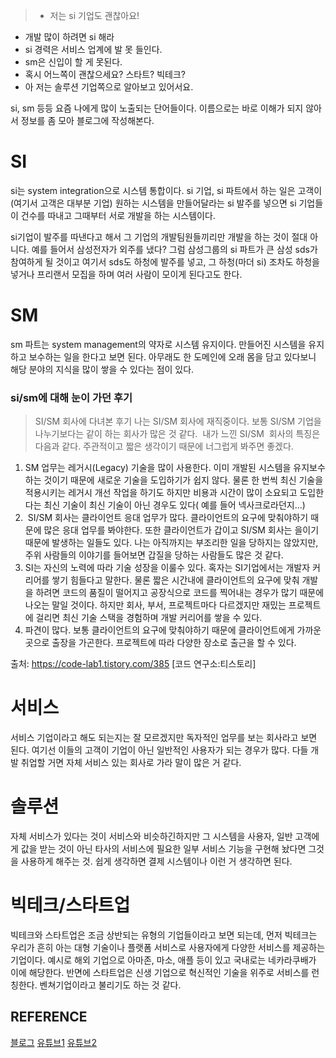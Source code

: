 <blockquote>
<ul>
<li>저는 si 기업도 괜찮아요!</li>
</ul>
</blockquote>
<ul>
<li>개발 많이 하려면 si 해라</li>
<li>si 경력은 서비스 업계에 발 못 들인다.</li>
<li>sm은 신입이 할 게 못된다.</li>
<li>혹시 어느쪽이 괜찮으세요? 스타트? 빅테크?</li>
<li>아 저는 솔루션 기업쪽으로 알아보고 있어서요.</li>
</ul>
<p>si, sm 등등 요즘 나에게 많이 노출되는 단어들이다. 이름으로는 바로 이해가 되지 않아서 정보를 좀 모아 블로그에 작성해본다.</p>
<h1 id="si">SI</h1>
<p>si는 system integration으로 시스템 통합이다. si 기업, si 파트에서 하는 일은 고객이(여기서 고객은 대부분 기업) 원하는 시스템을 만들어달라는 si 발주를 넣으면 si 기업들이 건수를 따내고 그때부터 서로 개발을 하는 시스템이다. </p>
<p>si기업이 발주를 따낸다고 해서 그 기업의 개발팀원들끼리만 개발을 하는 것이 절대 아니다. 예를 들어서 삼성전자가 외주를 냈다? 그럼 삼성그룹의 si 파트가 큰 삼성 sds가 참여하게 될 것이고 여기서 sds도 하청에 발주를 넣고, 그 하청(마더 si) 조차도 하청을 넣거나 프리랜서 모집을 하며 여러 사람이 모이게 된다고도 한다.</p>
<h1 id="sm">SM</h1>
<p>sm 파트는 system management의 약자로 시스템 유지이다. 만들어진 시스템을 유지하고 보수하는 일을 한다고 보면 된다. 아무래도 한 도메인에 오래 몸을 담고 있다보니 해당 분야의 지식을 많이 쌓을 수 있다는 점이 있다.</p>
<h3 id="sism에-대해-눈이-가던-후기">si/sm에 대해 눈이 가던 후기</h3>
<blockquote>
<p>SI/SM 회사에 다녀본 후기
나는 SI/SM 회사에 재직중이다. 보통 SI/SM 기업을 나누기보다는 같이 하는 회사가 많은 것 같다. 
내가 느낀 SI/SM  회사의 특징은 다음과 같다. 주관적이고 짧은 생각이기 때문에 너그럽게 봐주면 좋겠다.</p>
</blockquote>
<ol>
<li>SM 업무는 레거시(Legacy) 기술을 많이 사용한다. 이미 개발된 시스템을 유지보수하는 것이기 때문에 새로운 기술을 도입하기가 쉽지 않다. 물론 한 번씩 최신 기술을 적용시키는 레거시 개선 작업을 하기도 하지만 비용과 시간이 많이 소요되고 도입한다는 최신 기술이 최신 기술이 아닌 경우도 있다( 예를 들어 넥사크로라던지...)</li>
<li> SI/SM 회사는 클라이언트 응대 업무가 많다. 클라이언트의 요구에 맞춰야하기 때문에 많은 응대 업무를 봐야한다. 또한 클라이언트가 갑이고 SI/SM 회사는 을이기 때문에 발생하는 일들도 있다. 나는 아직까지는 부조리한 일을 당하지는 않았지만, 주위 사람들의 이야기를 들어보면 갑질을 당하는 사람들도 많은 것 같다. </li>
<li>SI는 자신의 노력에 따라 기술 성장을 이룰수 있다. 혹자는 SI기업에서는 개발자 커리어를 쌓기 힘들다고 말한다. 물론 짧은 시간내에 클라이언트의 요구에 맞춰 개발을 하려면 코드의 품질이 떨어지고 공장식으로 코드를 찍어내는 경우가 많기 때문에 나오는 말일 것이다. 하지만 회사, 부서, 프로젝트마다 다르겠지만 재밌는 프로젝트에 걸리면 최신 기술 스택을 경험하며 개발 커리어를 쌓을 수 있다.</li>
<li>파견이 많다. 보통 클라이언트의 요구에 맞춰야하기 때문에 클라이언트에게 가까운 곳으로 출장을 가곤한다. 프로젝트에 따라 다양한 장소로 출근을 할 수 있다. </li>
</ol>
<p>출처: <a href="https://code-lab1.tistory.com/385">https://code-lab1.tistory.com/385</a> [코드 연구소:티스토리]</p>
<h1 id="서비스">서비스</h1>
<p>서비스 기업이라고 해도 되는지는 잘 모르겠지만 독자적인 업무를 보는 회사라고 보면 된다. 여기선 이들의 고객이 기업이 아닌 일반적인 사용자가 되는 경우가 많다. 다들 개발 취업할 거면 자체 서비스 있는 회사로 가라 말이 많은 거 같다.</p>
<h1 id="솔루션">솔루션</h1>
<p>자체 서비스가 있다는 것이 서비스와 비슷하긴하지만 그 시스템을 사용자, 일반 고객에게 값을 받는 것이 아닌 타사의 서비스에 필요한 일부 서비스 기능을 구현해 놨다면 그것을 사용하게 해주는 것. 쉽게 생각하면 결제 시스템이나 이런 거 생각하면 된다.</p>
<h1 id="빅테크스타트업">빅테크/스타트업</h1>
<p>빅테크와 스타트업은 조금 상반되는 유형의 기업들이라고 보면 되는데, 먼저 빅테크는 우리가 흔히 아는 대형 기술이나 플랫폼 서비스로 사용자에게 다양한 서비스를 제공하는 기업이다. 예시로 해외 기업으로 아마존, 마소, 애플 등이 있고 국내로는 네카라쿠배가 이에 해당한다. 반면에 스타트업은 신생 기업으로 혁신적인 기술을 위주로 서비스를 런칭한다. 벤쳐기업이라고 불리기도 하는 것 같다.</p>
<h2 id="reference">REFERENCE</h2>
<p><a href="https://m.blog.naver.com/shlee1175/222851758926">블로그</a>
<a href="https://www.youtube.com/watch?v=h9TAj2LPRNc">유튜브1</a>
<a href="https://youtu.be/0GcqgQ0bb_I?si=cmZZ2ylSP5UORW2b">유튜브2</a></p>